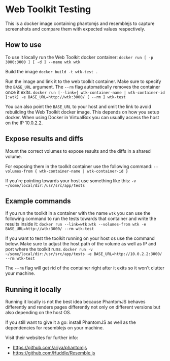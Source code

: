 # Web Toolkit Testing

This is a docker image containing phantomjs and resemblejs to capture
screenshots and compare them with expected values respectively.

## How to use
To use it locally run the Web Toolkit docker container:
`docker run [ -p 3000:3000 ] [ -d ] --name wtk wtk`

Build the image
`docker build -t wtk-test .`

Run the image and link it to the web toolkit container.
Make sure to specify the `BASE_URL` argument. The `--rm` flag automatically
removes the container once it exits.
`docker run [--link={ wtk-container-name | wtk-container-id }:wtk] -e BASE_URL=http://wtk:3000/ [ --rm ] wtk-test`

You can also point the `BASE_URL` to your host and omit the link
to avoid rebuilding the Web Toolkit docker image. This depends on
how you setup docker. When using Docker in VirtualBox you
can usually access the host on the IP 10.0.2.2.

## Expose results and diffs

Mount the correct volumes to expose results and the diffs in a shared volume.

For exposing them in the toolkit container use the following command:
`--volumes-from { wtk-container-name | wtk-container-id }`

If you're pointing towards your host use something like this:
`-v ~/some/local/dir:/usr/src/app/tests`

## Example commands

If you run the toolkit in a container with the name `wtk` you can use
the following command to run the tests towards that container and
write the results inside it:
`docker run --link=wtk:wtk --volumes-from wtk -e BASE_URL=http://wtk:3000/ --rm wtk-test`

If you want to test the toolkit running on your host os use the
command below. Make sure to adjust the host path of the volume as
well as IP and port where the toolkit runs.
`docker run -v ~/some/local/dir:/usr/src/app/tests -e BASE_URL=http://10.0.2.2:3000/ --rm wtk-test`

The `--rm` flag will get rid of the container right after it exits
so it won't clutter your machine.

## Running it locally

Running it locally is not the best idea because PhantomJS behaves
differently and renders pages differently not only on different
versions but also depending on the host OS.

If you still want to give it a go: install PhantomJS as well as
the dependencies for resemblejs on your machine.

Visit their websites for further info:
- https://github.com/ariya/phantomjs
- https://github.com/Huddle/Resemble.js
